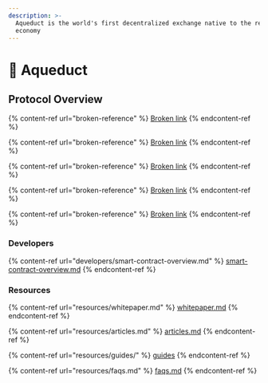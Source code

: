 ```yaml
---
description: >-
  Aqueduct is the world's first decentralized exchange native to the real-time
  economy
---
```


# 🌊 Aqueduct

## Protocol Overview

{% content-ref url="broken-reference" %}
[Broken link](broken-reference)
{% endcontent-ref %}

{% content-ref url="broken-reference" %}
[Broken link](broken-reference)
{% endcontent-ref %}

{% content-ref url="broken-reference" %}
[Broken link](broken-reference)
{% endcontent-ref %}

{% content-ref url="broken-reference" %}
[Broken link](broken-reference)
{% endcontent-ref %}

{% content-ref url="broken-reference" %}
[Broken link](broken-reference)
{% endcontent-ref %}



### Developers

{% content-ref url="developers/smart-contract-overview.md" %}
[smart-contract-overview.md](developers/smart-contract-overview.md)
{% endcontent-ref %}



### Resources

{% content-ref url="resources/whitepaper.md" %}
[whitepaper.md](resources/whitepaper.md)
{% endcontent-ref %}

{% content-ref url="resources/articles.md" %}
[articles.md](resources/articles.md)
{% endcontent-ref %}

{% content-ref url="resources/guides/" %}
[guides](resources/guides/)
{% endcontent-ref %}

{% content-ref url="resources/faqs.md" %}
[faqs.md](resources/faqs.md)
{% endcontent-ref %}

